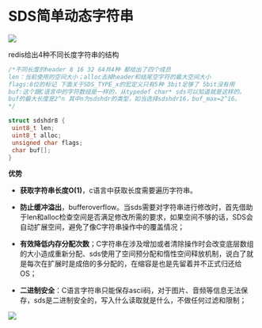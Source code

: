 # SDS简单动态字符串

![](/uploads/upload_3657ee016b9b8969d97ceb3cc63571d0.png)

redis给出4种不同长度字符串的结构

```c
/*不同长度的header 8 16 32 64共4种 都给出了四个成员
len：当前使用的空间大小；alloc去掉header和结尾空字符的最大空间大小
flags:8位的标记 下面关于SDS_TYPE_x的宏定义只有5种 3bit足够了 5bit没有用
buf:这个跟C语言中的字符数组是一样的，从typedef char* sds可以知道就是这样的。
buf的最大长度是2^n 其中n为sdshdr的类型，如当选择sdshdr16，buf_max=2^16。
*/

struct sdshdr8 {
 uint8_t len;
 uint8_t alloc;
 unsigned char flags;
 char buf[];
}
```

**优势**

- **获取字符串长度O(1)**，c语言中获取长度需要遍历字符串。

- **防止缓冲溢出**，bufferoverflow。当sds需要对字符串进行修改时，首先借助于len和alloc检查空间是否满足修改所需的要求，如果空间不够的话，SDS会自动扩展空间，避免了像C字符串操作中的覆盖情况；

- **有效降低内存分配次数**；C字符串在涉及增加或者清除操作时会改变底层数组的大小造成重新分配、sds使用了空间预分配和惰性空间释放机制，说白了就是每次在扩展时是成倍的多分配的，在缩容是也是先留着并不正式归还给OS；

- **二进制安全**：C语言字符串只能保存ascii码，对于图片、音频等信息无法保存，sds是二进制安全的，写入什么读取就是什么，不做任何过滤和限制；

![](/uploads/upload_b295cc4a120fdd7105ad70b0ebd6e333.png)